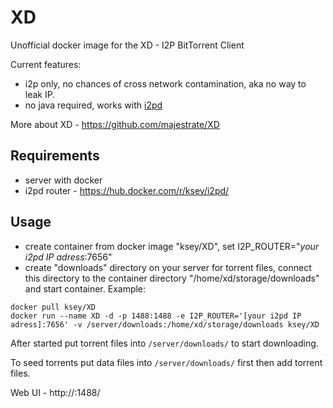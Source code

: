 # XD
Unofficial docker image for the XD - I2P BitTorrent Client

Current features:

* i2p only, no chances of cross network contamination, aka no way to leak IP.
* no java required, works with [i2pd](https://github.com/purplei2p/i2pd)

More about XD - https://github.com/majestrate/XD

## Requirements

* server with docker
* i2pd router - https://hub.docker.com/r/ksey/i2pd/

## Usage

* create container from docker image "ksey/XD", set I2P_ROUTER="*your i2pd IP adress*:7656"
* create "downloads" directory on your server for torrent files, connect this directory to the container directory "/home/xd/storage/downloads" and start container. Example:
```
docker pull ksey/XD
docker run --name XD -d -p 1488:1488 -e I2P_ROUTER='[your i2pd IP adress]:7656' -v /server/downloads:/home/xd/storage/downloads ksey/XD
```

After started put torrent files into `/server/downloads/` to start downloading.

To seed torrents put data files into `/server/downloads/` first then add torrent files.

Web UI - http://<server IP>:1488/
